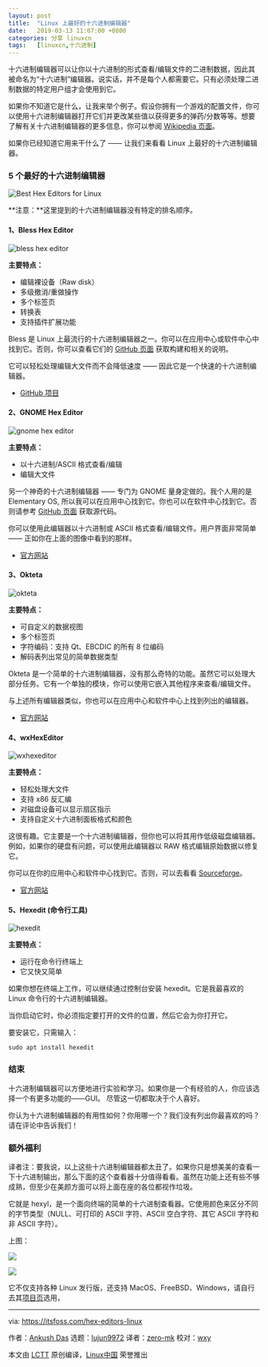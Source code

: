 ```yaml
---
layout: post
title:	"Linux 上最好的十六进制编辑器"
date:	2019-03-13 11:07:00 +0800 
categories:	分享 linuxcn 
tags:	[linuxcn,十六进制]
---
```



十六进制编辑器可以让你以十六进制的形式查看/编辑文件的二进制数据，因此其被命名为“十六进制”编辑器。说实话，并不是每个人都需要它。只有必须处理二进制数据的特定用户组才会使用到它。


如果你不知道它是什么，让我来举个例子。假设你拥有一个游戏的配置文件，你可以使用十六进制编辑器打开它们并更改某些值以获得更多的弹药/分数等等。想要了解有关十六进制编辑器的更多信息，你可以参阅 [Wikipedia 页面](https://en.wikipedia.org/wiki/Hex_editor)。


如果你已经知道它用来干什么了 —— 让我们来看看 Linux 上最好的十六进制编辑器。


### 5 个最好的十六进制编辑器


![Best Hex Editors for Linux](/Asserts/Images//attachment/album/201903/13/110800o593krpnkn5jl5h5.jpg)


**注意：**这里提到的十六进制编辑器没有特定的排名顺序。


#### 1、Bless Hex Editor


![bless hex editor](/Asserts/Images//attachment/album/201903/13/110802x9khhfvkhxsssjes.jpg)


**主要特点：**


* 编辑裸设备（Raw disk）
* 多级撤消/重做操作
* 多个标签页
* 转换表
* 支持插件扩展功能


Bless 是 Linux 上最流行的十六进制编辑器之一。你可以在应用中心或软件中心中找到它。否则，你可以查看它们的 [GitHub 页面](https://github.com/bwrsandman/Bless) 获取构建和相关的说明。


它可以轻松处理编辑大文件而不会降低速度 —— 因此它是一个快速的十六进制编辑器。


* [GitHub 项目](https://github.com/bwrsandman/Bless)


#### 2、GNOME Hex Editor


![gnome hex editor](/Asserts/Images//attachment/album/201903/13/110804juktzm9jmufhl2zi.jpg)


**主要特点：**


* 以十六进制/ASCII 格式查看/编辑
* 编辑大文件


另一个神奇的十六进制编辑器 —— 专门为 GNOME 量身定做的。我个人用的是 Elementary OS, 所以我可以在应用中心找到它。你也可以在软件中心找到它。否则请参考 [GitHub 页面](https://github.com/GNOME/ghex) 获取源代码。


你可以使用此编辑器以十六进制或 ASCII 格式查看/编辑文件。用户界面非常简单 —— 正如你在上面的图像中看到的那样。


* [官方网站](https://wiki.gnome.org/Apps/Ghex)


#### 3、Okteta


![okteta](/Asserts/Images//attachment/album/201903/13/110806d6zyh9x9a9nxyxn6.jpg)


**主要特点：**


* 可自定义的数据视图
* 多个标签页
* 字符编码：支持 Qt、EBCDIC 的所有 8 位编码
* 解码表列出常见的简单数据类型


Okteta 是一个简单的十六进制编辑器，没有那么奇特的功能。虽然它可以处理大部分任务。它有一个单独的模块，你可以使用它嵌入其他程序来查看/编辑文件。


与上述所有编辑器类似，你也可以在应用中心和软件中心上找到列出的编辑器。


* [官方网站](https://www.kde.org/applications/utilities/okteta/)


#### 4、wxHexEditor


![wxhexeditor](/Asserts/Images//attachment/album/201903/13/110807ssrdfoizpivittfz.jpg)


**主要特点：**


* 轻松处理大文件
* 支持 x86 反汇编
* 对磁盘设备可以显示扇区指示
* 支持自定义十六进制面板格式和颜色


这很有趣。它主要是一个十六进制编辑器，但你也可以将其用作低级磁盘编辑器。例如，如果你的硬盘有问题，可以使用此编辑器以 RAW 格式编辑原始数据以修复它。


你可以在你的应用中心和软件中心找到它。否则，可以去看看 [Sourceforge](https://sourceforge.net/projects/wxhexeditor/)。


* [官方网站](http://www.wxhexeditor.org/home.php)


#### 5、Hexedit (命令行工具)


![hexedit](/Asserts/Images//attachment/album/201903/13/110810k5jyctcdbjrc3bj3.jpg)


**主要特点：**


* 运行在命令行终端上
* 它又快又简单


如果你想在终端上工作，可以继续通过控制台安装 hexedit。它是我最喜欢的 Linux 命令行的十六进制编辑器。


当你启动它时，你必须指定要打开的文件的位置，然后它会为你打开它。


要安装它，只需输入：



```
sudo apt install hexedit
```

### 结束


十六进制编辑器可以方便地进行实验和学习。如果你是一个有经验的人，你应该选择一个有更多功能的——GUI。 尽管这一切都取决于个人喜好。


你认为十六进制编辑器的有用性如何？你用哪一个？我们没有列出你最喜欢的吗？请在评论中告诉我们！


### 额外福利


译者注：要我说，以上这些十六进制编辑器都太丑了。如果你只是想美美的查看一下十六进制输出，那么下面的这个查看器十分值得看看。虽然在功能上还有些不够成熟，但至少在美颜方面可以将上面在座的各位都视作垃圾。


它就是 hexyl，是一个面向终端的简单的十六进制查看器。它使用颜色来区分不同的字节类型（NULL、可打印的 ASCII 字符、ASCII 空白字符、其它 ASCII 字符和非 ASCII 字符）。


上图：


![](/Asserts/Images//attachment/album/201903/13/110814oz1yp1ty8bytyvh2.png)


![](/Asserts/Images//attachment/album/201903/13/110815ows1ygsh3iynaqnz.png)


它不仅支持各种 Linux 发行版，还支持 MacOS、FreeBSD、Windows，请自行去其[项目页](https://github.com/sharkdp/hexyl)选用，




---


via: <https://itsfoss.com/hex-editors-linux>


作者：[Ankush Das](https://itsfoss.com/author/ankush/) 选题：[lujun9972](https://github.com/lujun9972) 译者：[zero-mk](https://github.com/zero-mk) 校对：[wxy](https://github.com/wxy)


本文由 [LCTT](https://github.com/LCTT/TranslateProject) 原创编译，[Linux中国](https://linux.cn/) 荣誉推出
